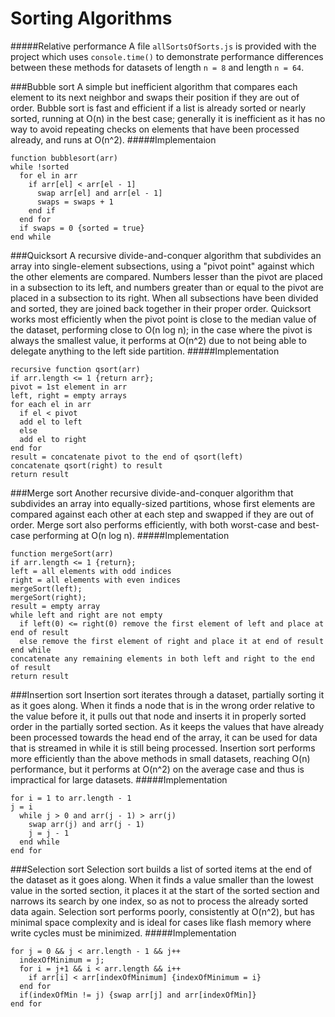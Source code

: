 # Sorting Algorithms

#####Relative performance
A file `allSortsOfSorts.js` is provided with the project which uses `console.time()` to demonstrate performance differences between these methods for datasets of length `n = 8` and length `n = 64`.

###Bubble sort
A simple but inefficient algorithm that compares each element to its next neighbor and swaps their position if they are out of order. Bubble sort is fast and efficient if a list is already sorted or nearly sorted, running at O(n) in the best case; generally it is inefficient as it has no way to avoid repeating checks on elements that have been processed already, and runs at O(n^2).
#####Implementaion
```
function bubblesort(arr)
while !sorted
  for el in arr
    if arr[el] < arr[el - 1]
      swap arr[el] and arr[el - 1]
      swaps = swaps + 1
    end if
  end for
  if swaps = 0 {sorted = true}
end while
```
###Quicksort
A recursive divide-and-conquer algorithm that subdivides an array into single-element subsections, using a "pivot point" against which the other elements are compared. Numbers lesser than the pivot are placed in a subsection to its left, and numbers greater than or equal to the pivot are placed in a subsection to its right. When all subsections have been divided and sorted, they are joined back together in their proper order. Quicksort works most efficiently when the pivot point is close to the median value of the dataset, performing close to O(n log n); in the case where the pivot is always the smallest value, it performs at O(n^2) due to not being able to delegate anything to the left side partition.
#####Implementation
```
recursive function qsort(arr)
if arr.length <= 1 {return arr};
pivot = 1st element in arr
left, right = empty arrays
for each el in arr
  if el < pivot
  add el to left
  else
  add el to right
end for
result = concatenate pivot to the end of qsort(left)
concatenate qsort(right) to result
return result
```
###Merge sort
Another recursive divide-and-conquer algorithm that subdivides an array into equally-sized partitions, whose first elements are compared against each other at each step and swapped if they are out of order. Merge sort also performs efficiently, with both worst-case and best-case performing at O(n log n).
#####Implementation
```
function mergeSort(arr)
if arr.length <= 1 {return};
left = all elements with odd indices
right = all elements with even indices
mergeSort(left);
mergeSort(right);
result = empty array
while left and right are not empty
  if left(0) <= right(0) remove the first element of left and place at end of result
  else remove the first element of right and place it at end of result
end while
concatenate any remaining elements in both left and right to the end of result
return result
```
###Insertion sort
Insertion sort iterates through a dataset, partially sorting it as it goes along. When it finds a node that is in the wrong order relative to the value before it, it pulls out that node and inserts it in properly sorted order in the partially sorted section. As it keeps the values that have already been processed towards the head end of the array, it can be used for data that is streamed in while it is still being processed. Insertion sort performs more efficiently than the above methods in small datasets, reaching O(n) performance, but it performs at O(n^2) on the average case and thus is impractical for large datasets.
#####Implementation
```
for i = 1 to arr.length - 1
j = i
  while j > 0 and arr(j - 1) > arr(j)
    swap arr(j) and arr(j - 1)
    j = j - 1
  end while
end for
```
###Selection sort
Selection sort builds a list of sorted items at the end of the dataset as it goes along. When it finds a value smaller than the lowest value in the sorted section, it places it at the start of the sorted section and narrows its search by one index, so as not to process the already sorted data again. Selection sort performs poorly, consistently at O(n^2), but has minimal space complexity and is ideal for cases like flash memory where write cycles must be minimized.
#####Implementation
```
for j = 0 && j < arr.length - 1 && j++
  indexOfMinimum = j;
  for i = j+1 && i < arr.length && i++
    if arr[i] < arr[indexOfMinimum] {indexOfMinimum = i}
  end for
  if(indexOfMin != j) {swap arr[j] and arr[indexOfMin]}
end for
```